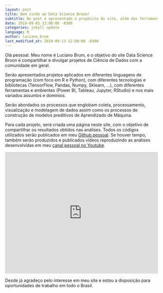 ```yaml
---
layout: post
title: Bem vindo ao Data Science Broon!
subtitle: No post é apresentado o propósito do site, além das ferramentas e ambientes que serão utilizados para apresentação de análises no âmbito do mundo de Data Science.
date: 2019-09-01 12:00:00 -0300
categories: jekyll update
language: R
author: luciano_brum
last_modified_at: 2019-09-13 12:00:00 -0300
---
```


Olá pessoal. Meu nome é Luciano Brum, e o objetivo do site Data Science Broon é compartilhar e divulgar projetos de Ciência de Dados com a comunidade em geral.<br />

Serão apresentados projetos aplicados em diferentes linguagens de programação (com foco em R e Python), com diferentes tecnologias e bibliotecas (TensorFlow, Pandas, Numpy, Sklearn, ...), com diferentes ferramentas e ambientes (Power BI, Tableau, Jupyter, RStudio) e nos mais variados assuntos e domínios.<br />

Serão abordados os processos que englobam coleta, processamento, visualização e modelagem de dados assim como os processos de construção de modelos preditivos de Aprendizado de Máquina.<br />

Para cada projeto, será criada uma página neste site, com o objetivo de compartilhar os resultados obtidos nas análises. Todos os códigos utilizados serão publicados em meu [Github pessoal](https://github.com/Lubrum). Se houver tempo, também serão produzidos e publicados vídeos reproduzindo as análises desenvolvidas em meu [canal pessoal no Youtube](https://www.youtube.com/channel/UCAX8r-2riNaYslvOQjgM5PQ).<br />

<iframe width="100%" height="400" src="https://www.youtube.com/embed/YwuX569mQms" frameborder="0" allow="accelerometer; autoplay; encrypted-media; gyroscope; picture-in-picture" allowfullscreen></iframe><br />

Desde já agradeço pelo interesse em meu site e estou a disposição para oportunidades de trabalho em todo o Brasil.<br />